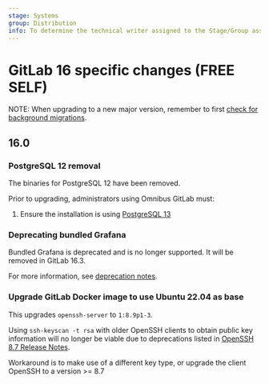 ```yaml
---
stage: Systems
group: Distribution
info: To determine the technical writer assigned to the Stage/Group associated with this page, see https://about.gitlab.com/handbook/product/ux/technical-writing/#assignments
---
```


# GitLab 16 specific changes **(FREE SELF)**

NOTE:
When upgrading to a new major version, remember to first [check for background migrations](https://docs.gitlab.com/ee/update/index.html#checking-for-background-migrations-before-upgrading).

## 16.0

### PostgreSQL 12 removal

The binaries for PostgreSQL 12 have been removed.

Prior to upgrading, administrators using Omnibus GitLab must:

1. Ensure the installation is using [PostgreSQL 13](../settings/database.md#upgrade-packaged-postgresql-server)

### Deprecating bundled Grafana

Bundled Grafana is deprecated and is no longer supported. It will be removed in GitLab 16.3.

For more information, see [deprecation notes](https://docs.gitlab.com/ee/administration/monitoring/performance/grafana_configuration.html#deprecation-of-bundled-grafana).

### Upgrade GitLab Docker image to use Ubuntu 22.04 as base

This upgrades `openssh-server` to `1:8.9p1-3`.

Using `ssh-keyscan -t rsa` with older OpenSSH clients to obtain public key information will no longer
be viable due to deprecations listed in [OpenSSH 8.7 Release Notes](https://www.openssh.com/txt/release-8.7).  

Workaround is to make use of a different key type, or upgrade the client OpenSSH to a version >= 8.7
